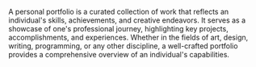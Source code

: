 A personal portfolio is a curated collection of work that reflects an individual's skills, achievements, and creative endeavors. It serves as a showcase of one's professional journey, highlighting key projects, accomplishments, and experiences. Whether in the fields of art, design, writing, programming, or any other discipline, a well-crafted portfolio provides a comprehensive overview of an individual's capabilities.
